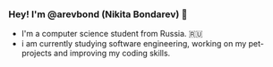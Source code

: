 ### Hey! I'm @arevbond (Nikita Bondarev) 👋
- I'm a computer science student from Russia. 🇷🇺
- i am currently studying software engineering, working on my pet-projects and improving my coding skills.
<!---
#### My technology stack that I practice
##### Back-end and databases
![Python](https://img.shields.io/badge/python-3670A0?style=for-the-badge&logo=python&logoColor=ffdd54)![FastAPI](https://img.shields.io/badge/FastAPI-005571?style=for-the-badge&logo=fastapi)![Django](https://img.shields.io/badge/django-%23092E20.svg?style=for-the-badge&logo=django&logoColor=white)![Postgres](https://img.shields.io/badge/postgres-%23316192.svg?style=for-the-badge&logo=postgresql&logoColor=white)![SQLite](https://img.shields.io/badge/sqlite-%2307405e.svg?style=for-the-badge&logo=sqlite&logoColor=white)

##### Tools
![Docker](https://img.shields.io/badge/docker-%230db7ed.svg?style=for-the-badge&logo=docker&logoColor=white)![Postman](https://img.shields.io/badge/Postman-FF6C37?style=for-the-badge&logo=postman&logoColor=white)![Git](https://img.shields.io/badge/git-%23F05033.svg?style=for-the-badge&logo=git&logoColor=white)![Ubuntu](https://img.shields.io/badge/Ubuntu-E95420?style=for-the-badge&logo=ubuntu&logoColor=white)

- Now I am also interested in algorithmic problems.   [![codewars](https://www.codewars.com/users/blessyo7/badges/micro)](https://www.codewars.com/users/blessyo7) 

[![KnlnKS's LeetCode stats](https://leetcode-stats-six.vercel.app/api?username=arevbond&theme=dark)](https://leetcode.com/arevbond/)
-->
